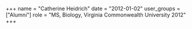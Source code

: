 +++
name = "Catherine Heidrich"
date = "2012-01-02"
user_groups = ["Alumni"]
role = "MS, Biology, Virginia Commonwealth University 2012"
+++